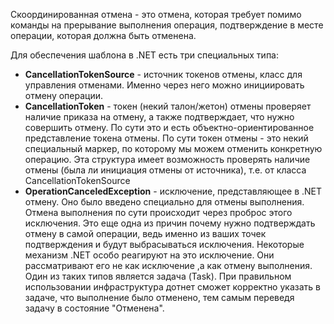 Скоординированная отмена - это отмена, которая требует помимо команды на прерывание выполнения операция, подтверждение в месте операции, которая должна быть отменена.

Для обеспечения шаблона в .NET есть три специальных типа:
 - **CancellationTokenSource** - источник токенов отмены, класс для управления отменами. Именно через него можно инициировать отмену операции.
 - **CancellationToken** - токен (некий талон/жетон) отмены проверяет наличие приказа на отмену, а также подтверждает, что нужно совершить отмену. По сути это и есть объектно-ориентированное представление токена отмены. По сути токен отмены - это некий специальный маркер, по которому мы можем отменить конкретную операцию. Эта структура имеет возможность проверять наличие отмены (была ли инициация отмены от источника), т.е. от класса CancellationTokenSource
 - **OperationCanceledException** - исключение, представляющее в .NET отмену. Оно было введено специально для отмены выполнения. Отмена выполнения по сути происходит через проброс этого исключения. Это еще одна из причин почему нужно подтверждать отмену в самой операции, ведь именно из ваших точек подтверждения и будут выбрасываться исключения. Некоторые механизм .NET  особо реагируют на это исключение. Они рассматривают его не как исключение ,а как отмену выполнения. Один из таких типов является задача (Task). При правильном использовании инфраструктура дотнет сможет корректно указать в задаче, что выполнение было отменено, тем самым переведя задачу в состояние "Отменена".